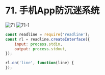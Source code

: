 # 71. 手机App防沉迷系统
![71](/images/od/71.png)
![71-1](/images/od/71-1.png)

```js
const readline = require('readline');
const rl = readline.createInterface({
    input: process.stdin,
    output: process.stdout,
});

rl.on('line', function(line) {
});
```

